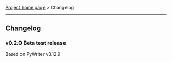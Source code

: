 [Project home page](index) > Changelog

------------------------------------------------------------------------

## Changelog

### v0.2.0 Beta test release

Based on PyWriter v3.12.9

